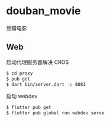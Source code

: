 # douban_movie

豆瓣电影

## Web

启动代理服务器解决 CROS

```bash
$ cd proxy
$ pub get
$ dart bin/server.dart -p 8081
```

启动 webdev

```bash
$ flutter pub get
$ flutter pub global run webdev serve
```
